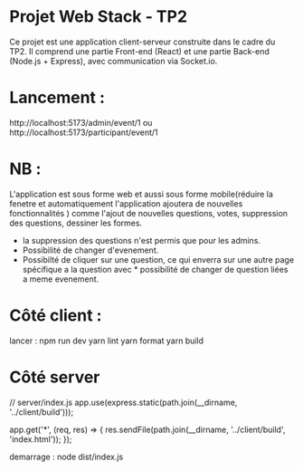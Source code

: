 # Projet Web Stack - TP2
Ce projet est une application client-serveur construite dans le cadre du TP2. Il comprend une partie Front-end (React) et une partie Back-end (Node.js + Express), avec communication via Socket.io.

# Lancement : 
http://localhost:5173/admin/event/1 ou http://localhost:5173/participant/event/1

# NB :
L'application est sous forme web et aussi sous forme mobile(réduire la fenetre et automatiquement l'application ajoutera de nouvelles fonctionnalités ) comme l'ajout de nouvelles questions, votes, suppression des questions, dessiner les formes.
* la suppression des questions n'est permis que pour les admins.
* Possibilité de changer d'evenement.
* Possibilté de cliquer sur une question, ce qui enverra sur une autre page spécifique a la question avec * possibilité de changer de question liées a meme evenement.

# Côté client :
lancer : npm run dev
yarn lint
yarn format
yarn build

# Côté server
// server/index.js
app.use(express.static(path.join(__dirname, '../client/build')));

app.get('*', (req, res) => {
  res.sendFile(path.join(__dirname, '../client/build', 'index.html'));
});

demarrage : node dist/index.js
